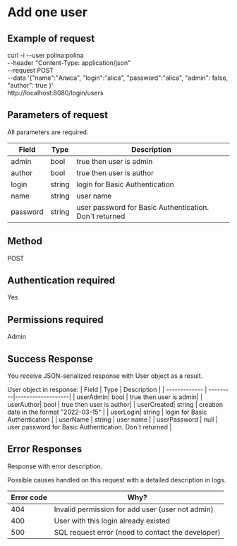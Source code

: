 # Add one user

## Example of request
curl -i --user polina:polina \
--header "Content-Type: application/json"   \
--request POST   \
--data '{"name":"Алиса", "login":"alica", "password":"alica", "admin": false, "author": true }' \
http://localhost:8080/login/users


## Parameters of request 

All parameters are required.

| Field         | Type 	   | Description       |
| ------------- | ---------|-------------------|
| admin| bool | true then user is admin|
| author| bool | true then user is author|
| login| string | login for Basic Authentication |
| name	| string | user name |
| password	| string | user password for Basic Authentication. Don`t returned |


## Method 
 POST

## Authentication required 
Yes

## Permissions required 
Admin

## Success Response

You receive JSON-serialized response with  User object as a result.

User object in response: 
| Field         | Type 	   | Description       |
| ------------- | ---------|-------------------|
| userAdmin| bool | true then user is admin|
| userAuthor| bool | true then user is author|
| userCreated| string | creation date in the format "2022-03-15" |
| userLogin| string | login for Basic Authentication |
| userName	| string | user name |
| userPassword	| null | user password for Basic Authentication. Don`t returned |


## Error Responses

Response with error description. 

Possible causes handled on this request with a detailed description in logs. 

| Error code          | Why?                                                                |
| ----------------- | ------------------------------------------------------------------ |
| 404 | Invalid permission for add user (user not admin)|
| 400 | User with this login already existed |
| 500 | SQL request error (need to contact the developer) |

